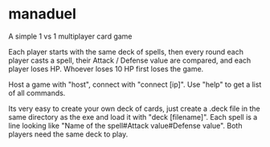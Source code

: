 # manaduel
A simple 1 vs 1 multiplayer card game

Each player starts with the same deck of spells, then every round each player casts a spell, their Attack / Defense value are compared, and each player loses HP. Whoever loses 10 HP first loses the game.

Host a game with "host", connect with "connect [ip]".
Use "help" to get a list of all commands.

Its very easy to create your own deck of cards, just create a .deck file in the same directory as the exe and load it with "deck [filename]".
Each spell is a line looking like "Name of the spell#Attack value#Defense value". Both players need the same deck to play.
